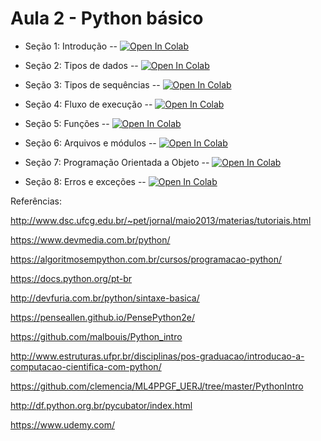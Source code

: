 # Aula 2 - Python básico

* Seção 1: Introdução -- [![Open In Colab](https://colab.research.google.com/assets/colab-badge.svg)](https://colab.research.google.com/github/Analise-Dados-FAE/2021/blob/main/aula2_git_github_python/python_parte1/1_introducao_python.ipynb)

* Seção 2: Tipos de dados -- [![Open In Colab](https://colab.research.google.com/assets/colab-badge.svg)](https://colab.research.google.com/github/Analise-Dados-FAE/2021/blob/main/aula2_git_github_python/python_parte1/2_tipos_dados_python.ipynb)

* Seção 3: Tipos de sequências -- [![Open In Colab](https://colab.research.google.com/assets/colab-badge.svg)](https://colab.research.google.com/github/Analise-Dados-FAE/2021/blob/main/aula2_git_github_python/python_parte1/3_tipos_sequencias_python.ipynb)

* Seção 4: Fluxo de execução -- [![Open In Colab](https://colab.research.google.com/assets/colab-badge.svg)](https://colab.research.google.com/github/Analise-Dados-FAE/2021/blob/main/aula2_git_github_python/python_parte1/4_fluxo_execucao_python.ipynb)

* Seção 5: Funções -- [![Open In Colab](https://colab.research.google.com/assets/colab-badge.svg)](https://colab.research.google.com/github/Analise-Dados-FAE/2021/blob/main/aula2_git_github_python/python_parte1/5_funcoes_python.ipynb)

* Seção 6: Arquivos e módulos -- [![Open In Colab](https://colab.research.google.com/assets/colab-badge.svg)](https://colab.research.google.com/github/Analise-Dados-FAE/2021/blob/main/aula2_git_github_python/python_parte1/6_arquivos_modulos_python.ipynb)

* Seção 7: Programação Orientada a Objeto -- [![Open In Colab](https://colab.research.google.com/assets/colab-badge.svg)](https://colab.research.google.com/github/Analise-Dados-FAE/2021/blob/main/aula2_git_github_python/python_parte1/7_OOP_python.ipynb)

* Seção 8: Erros e exceções -- [![Open In Colab](https://colab.research.google.com/assets/colab-badge.svg)](https://colab.research.google.com/github/Analise-Dados-FAE/2021/blob/main/aula2_git_github_python/python_parte1/8_excecoes_python.ipynb)



Referências:

http://www.dsc.ufcg.edu.br/~pet/jornal/maio2013/materias/tutoriais.html

https://www.devmedia.com.br/python/

https://algoritmosempython.com.br/cursos/programacao-python/

https://docs.python.org/pt-br

http://devfuria.com.br/python/sintaxe-basica/

https://penseallen.github.io/PensePython2e/

https://github.com/malbouis/Python_intro

http://www.estruturas.ufpr.br/disciplinas/pos-graduacao/introducao-a-computacao-cientifica-com-python/

https://github.com/clemencia/ML4PPGF_UERJ/tree/master/PythonIntro

http://df.python.org.br/pycubator/index.html

https://www.udemy.com/


